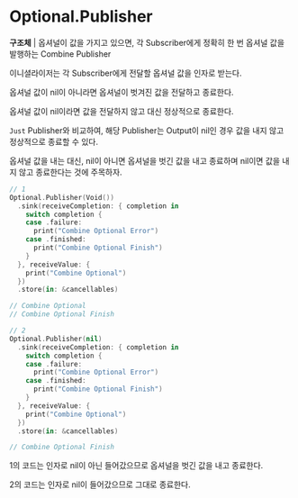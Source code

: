# Optional.Publisher

**구조체** | 옵셔널이 값을 가지고 있으면, 각 Subscriber에게 정확히 한 번 옵셔널 값을 발행하는 Combine Publisher

이니셜라이저는 각 Subscriber에게 전달할 옵셔널 값을 인자로 받는다.

옵셔널 값이 nil이 아니라면 옵셔널이 벗겨진 값을 전달하고 종료한다.

옵셔널 값이 nil이라면 값을 전달하지 않고 대신 정상적으로 종료한다.

`Just` Publisher와 비교하여, 해당 Publisher는 Output이 nil인 경우 값을 내지 않고 정상적으로 종료할 수 있다.

옵셔널 값을 내는 대신, nil이 아니면 옵셔널을 벗긴 값을 내고 종료하며 nil이면 값을 내지 않고 종료한다는 것에 주목하자.

```swift
// 1
Optional.Publisher(Void())
  .sink(receiveCompletion: { completion in
    switch completion {
    case .failure:
      print("Combine Optional Error")
    case .finished:
      print("Combine Optional Finish")
    }
  }, receiveValue: {
    print("Combine Optional")
  })
  .store(in: &cancellables)

// Combine Optional
// Combine Optional Finish

// 2
Optional.Publisher(nil)
  .sink(receiveCompletion: { completion in
    switch completion {
    case .failure:
      print("Combine Optional Error")
    case .finished:
      print("Combine Optional Finish")
    }
  }, receiveValue: {
    print("Combine Optional")
  })
  .store(in: &cancellables)

// Combine Optional Finish
```

1의 코드는 인자로 nil이 아닌 들어갔으므로 옵셔널을 벗긴 값을 내고 종료한다.

2의 코드는 인자로 nil이 들어갔으므로 그대로 종료한다.